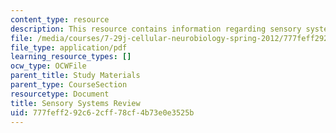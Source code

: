 ```yaml
---
content_type: resource
description: This resource contains information regarding sensory systems review
file: /media/courses/7-29j-cellular-neurobiology-spring-2012/777feff292c62cff78cf4b73e0e3525b_MIT7_29JS12_SensorySysRew.pdf
file_type: application/pdf
learning_resource_types: []
ocw_type: OCWFile
parent_title: Study Materials
parent_type: CourseSection
resourcetype: Document
title: Sensory Systems Review
uid: 777feff2-92c6-2cff-78cf-4b73e0e3525b
---
```

